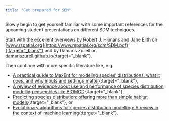 ```yaml
---
title: "Get prepared for SDM"
---
```



Slowly begin to get yourself familiar with some important references for the upcoming student presentations on different SDM techniques.

Start with the excellent overviews by Robert J. Hijmans and Jane Elith on [www.rspatial.org](https://www.rspatial.org/sdm/SDM.pdf){:target="_blank"} 
and by Damaris Zurell on [damariszurell.github.io](https://damariszurell.github.io/SDM-Intro/){:target="_blank"}.


Then continue with more specific literature like, e.g.
* [A practical guide to MaxEnt for modeling species’ distributions: what it does, and why inputs and settings matter](https://onlinelibrary.wiley.com/doi/full/10.1111/j.1600-0587.2013.07872.x){:target="_blank"},
* [A review of evidence about use and performance of species distribution modelling ensembles like BIOMOD](https://onlinelibrary.wiley.com/doi/full/10.1111/ddi.12892){:target="_blank"},
* [Predicting species distribution: offering more than simple habitat models](https://onlinelibrary.wiley.com/doi/10.1111/j.1461-0248.2005.00792.x){:target="_blank"}, or
* [Evolutionary algorithms for species distribution modelling: A review in the context of machine learning](https://www.sciencedirect.com/science/article/pii/S0304380018304010){:target="_blank"}.

